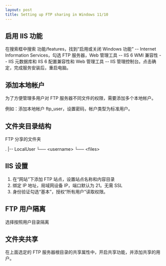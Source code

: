 ```yaml
---
layout: post
title: Setting up FTP sharing in Windows 11/10
---
```


## 启用 IIS 功能

在搜索框中搜索 功能/features，找到“启用或关闭 Windows 功能” -- Internet Information Services，勾选 FTP 服务器，Web 管理工具 -- IIS 6 WMI 兼容性 -- IIS 元数据库和 IIS 6 配置兼容性和 Web 管理工具 -- IIS 管理控制台。点击确定，完成服务安装后，重启电脑。

## 添加本地帐户

为了方便管理多用户对 FTP 服务器不同文件的权限，需要添加多个本地帐户。

例如：添加本地帐户 ftp_user，设置密码，帐户类型为标准用户。

## 文件夹目录结构

FTP 分享的文件夹

.
|-- LocalUser
    └── \<username>
        └── \<files>

## IIS 设置

1. 在“网站”下添加 FTP 站点，设置站点名称和内容目录
2. 绑定 IP 地址，局域网设备 IP，端口默认为 21。无需 SSL
3. 身份验证勾选“基本”，授权“所有用户”读取权限。

## FTP 用户隔离

选择按照用户目录隔离

## 文件夹共享

在上面选定的 FTP 服务器根目录的共享属性中，开启共享功能，并添加共享的用户。
